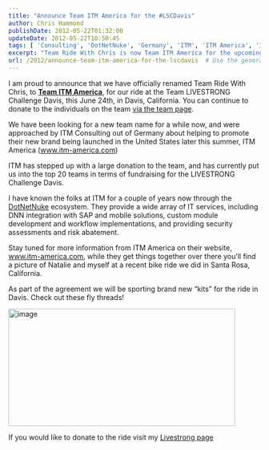 ```yaml
---
title: "Announce Team ITM America for the #LSCDavis"
author: Chris Hammond
publishDate: 2012-05-22T01:32:00
updateDate: 2012-05-22T10:50:45
tags: [ 'Consulting', 'DotNetNuke', 'Germany', 'ITM', 'ITM America', 'ITMAmerica', 'LIVESTRONG' ]
excerpt: "Team Ride With Chris is now Team ITM America for the upcoming LIVESTRONG Challenge Davis. Join our charity ride or support us through donations!"
url: /2012/announce-team-itm-america-for-the-lscdavis  # Use the generated URL with year
---
```

<p>I am proud to announce that we have officially renamed Team Ride With Chris, to <strong><a href="https://laf.livestrong.org/site/TR?team_id=1581&amp;fr_id=1181&amp;pg=team" target="_blank">Team ITM America</a></strong>, for our ride at the Team LIVESTRONG Challenge Davis, this June 24th, in Davis, California. You can continue to donate to the individuals on the team <a href="https://laf.livestrong.org/site/TR?team_id=1581&amp;fr_id=1181&amp;pg=team" target="_blank">via the team page</a>.</p> <p>We have been looking for a new team name for a while now, and were approached by ITM Consulting out of Germany about helping to promote their new brand being launched in the United States later this summer, ITM America (<a href="https://www.itm-america.com">www.itm-america.com</a>)</p> <p>ITM has stepped up with a large donation to the team, and has currently put us into the top 20 teams in terms of fundraising for the LIVESTRONG Challenge Davis.</p> <p>I have known the folks at ITM for a couple of years now through the <a href="https://www.dotnetnuke.com" target="_blank">DotNetNuke</a> ecosystem. They provide a wide array of IT services, including DNN integration with SAP and mobile solutions, custom module development and workflow implementations, and providing security assessments and risk abatement. </p> <p>Stay tuned for more information from ITM America on their website, <a href="https://www.itm-america.com">www.itm-america.com</a>, while they get things together over there you'll find a picture of Natalie and myself at a recent bike ride we did in Santa Rosa, California.</p> <p>As part of the agreement we will be sporting brand new &ldquo;kits&rdquo; for the ride in Davis. Check out these fly threads!</p> <p><a href="/assets/images/PublishThumbnails//windows-live-writer/announce-team-itm-america-for-the-lscdav_11cdd/image_2.png"><img style="background-image: none; border-width: 0px; padding-left: 0px; padding-right: 0px; display: inline; padding-top: 0px; border-style: solid;" title="image" alt="image" src="/assets/images/PublishThumbnails//Windows-Live-Writer/Announce-Team-ITM-America-for-the-LSCDav_11CDD/image_thumb.png" width="453" height="234" /></a></p> <p>If you would like to donate to the ride visit my <a href="https://laf.livestrong.org/goto/chrishammond" target="_blank">Livestrong page</a></p>

